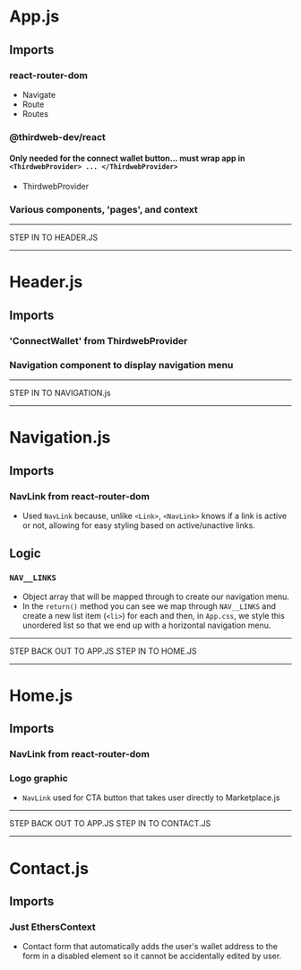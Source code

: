# App.js
## Imports

### react-router-dom
- Navigate
- Route
- Routes
  
### @thirdweb-dev/react
#### Only needed for the connect wallet button... must wrap app in `<ThirdwebProvider> ... </ThirdwebProvider>`
- ThirdwebProvider
  
### Various components, 'pages', and context

--------------------
STEP IN TO HEADER.JS

--------------------


# Header.js

## Imports

### 'ConnectWallet' from ThirdwebProvider

### Navigation component to display navigation menu

--------------------
STEP IN TO NAVIGATION.js

--------------------

# Navigation.js

## Imports 

### NavLink from react-router-dom

- Used `NavLink` because, unlike `<Link>`, `<NavLink>` knows if a link is active or not, allowing for easy styling based on active/unactive links.

## Logic

### `NAV__LINKS`

- Object array that will be mapped through to create our navigation menu.
- In the `return()` method you can see we map through `NAV__LINKS` and create a new list item (`<li>`) for each and then, in `App.css`, we style this unordered list so that we end up with a horizontal navigation menu.

--------------------
STEP BACK OUT TO APP.JS
STEP IN TO HOME.JS

--------------------

# Home.js

## Imports

### NavLink from react-router-dom
### Logo graphic

- `NavLink` used for CTA button that takes user directly to Marketplace.js
  
--------------------
STEP BACK OUT TO APP.JS
STEP IN TO CONTACT.JS

--------------------

# Contact.js

## Imports

### Just EthersContext

- Contact form that automatically adds the user's wallet address to the form in a disabled element so it cannot be accidentally edited by user.